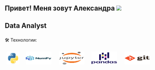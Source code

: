 <h2> Привет! Меня зовут Александра <img src="https://media.giphy.com/media/mGcNjsfWAjY5AEZNw6/giphy.gif" width="50"></h2>

## Data Analyst

###

🛠 Технологии:</h3>

###

<div align="left">
  <img width="2" />
  <img src="https://github.com/devicons/devicon/blob/master/icons/python/python-original.svg" title="Python" alt="Python" width="" height="40"/>&nbsp;
  <img width="8" />
  <img src="https://github.com/devicons/devicon/blob/master/icons/numpy/numpy-original-wordmark.svg" title="NumPy" alt="NumPy" width="80" height="40"/>&nbsp;
  <img width="12" />
  <img src="https://github.com/devicons/devicon/blob/master/icons/jupyter/jupyter-original-wordmark.svg" title="Jupyter" alt="Jupyter" width="80" height="40"/>&nbsp;
  <img width="12" />
  <img src="https://github.com/devicons/devicon/blob/master/icons/pandas/pandas-original-wordmark.svg" title="Pandas" alt="Pandas" width="80" height="40"/>&nbsp;
  <img width="12" />
  <img src="https://github.com/devicons/devicon/blob/master/icons/git/git-original-wordmark.svg" title="Git" **alt="Git" width="80" height="40"/>
</div>

